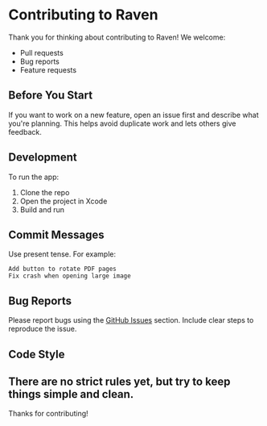 # Contributing to Raven
Thank you for thinking about contributing to Raven!
We welcome:
- Pull requests
- Bug reports
- Feature requests
## Before You Start
If you want to work on a new feature, open an issue first and describe what you're planning. This helps avoid duplicate work and lets others give feedback.
## Development
To run the app:
1. Clone the repo
2. Open the project in Xcode
3. Build and run
## Commit Messages
Use present tense. For example:
```
Add button to rotate PDF pages
Fix crash when opening large image
```
## Bug Reports
Please report bugs using the [GitHub Issues](https://github.com/31d4r/Raven/issues) section. Include clear steps to reproduce the issue.
## Code Style
There are no strict rules yet, but try to keep things simple and clean.
---
Thanks for contributing!
